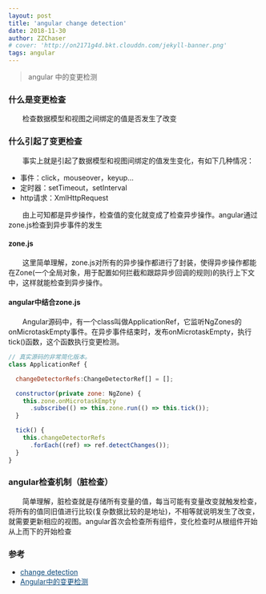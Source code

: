 ```yaml
---
layout: post
title: 'angular change detection'
date: 2018-11-30
author: ZZChaser
# cover: 'http://on2171g4d.bkt.clouddn.com/jekyll-banner.png'
tags: angular
---
```


> angular 中的变更检测

### 什么是变更检查
&emsp;&emsp;检查数据模型和视图之间绑定的值是否发生了改变
### 什么引起了变更检查
&emsp;&emsp;事实上就是引起了数据模型和视图间绑定的值发生变化，有如下几种情况：
* 事件：click，mouseover，keyup...
* 定时器：setTimeout，setInterval
* http请求：XmlHttpRequest

&emsp;&emsp;由上可知都是异步操作，检查值的变化就变成了检查异步操作。angular通过zone.js检查到异步事件的发生
#### zone.js
&emsp;&emsp;这里简单理解，zone.js对所有的异步操作都进行了封装，使得异步操作都能在Zone(一个全局对象，用于配置如何拦截和跟踪异步回调的规则)的执行上下文中，这样就能检查到异步操作。
#### angular中结合zone.js
&emsp;&emsp;Angular源码中，有一个class叫做ApplicationRef，它监听NgZones的onMicrotaskEmpty事件。在异步事件结束时，发布onMicrotaskEmpty，执行tick()函数，这个函数执行变更检测。
```javascript
// 真实源码的非常简化版本。
class ApplicationRef {

  changeDetectorRefs:ChangeDetectorRef[] = [];

  constructor(private zone: NgZone) {
    this.zone.onMicrotaskEmpty
      .subscribe(() => this.zone.run(() => this.tick());
  }

  tick() {
    this.changeDetectorRefs
      .forEach((ref) => ref.detectChanges());
  }
}
```
### angular检查机制（脏检查）
&emsp;&emsp;简单理解，脏检查就是存储所有变量的值，每当可能有变量改变就触发检查，将所有的值同旧值进行比较(复杂数据比较的是地址)，不相等就说明发生了改变，就需要更新相应的视图。angular首次会检查所有组件，变化检查时从根组件开始从上而下的开始检查
### 参考
* <a style='color:#0A497B' href='http://pascalprecht.github.io/slides/angular-2-change-detection-explained/#/' target='_blank'>change detection</a>
* <a style='color:#0A497B' href='https://www.jianshu.com/p/6bef681a0cae' target='_blank'>Angular中的变更检测</a>

